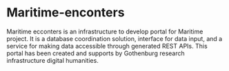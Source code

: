 # Maritime-enconters
Maritime ecconters is an infrastructure to develop portal for Maritime project. It is a database coordination solution, interface for data input, and a service for making data accessible through generated REST APIs. This portal has been created and supports by Gothenburg research infrastructure digital humanities.
